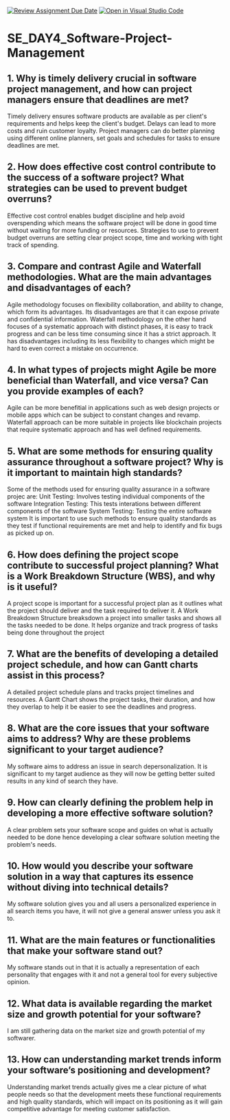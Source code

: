 [![Review Assignment Due Date](https://classroom.github.com/assets/deadline-readme-button-22041afd0340ce965d47ae6ef1cefeee28c7c493a6346c4f15d667ab976d596c.svg)](https://classroom.github.com/a/9pw6JKcu)
[![Open in Visual Studio Code](https://classroom.github.com/assets/open-in-vscode-2e0aaae1b6195c2367325f4f02e2d04e9abb55f0b24a779b69b11b9e10269abc.svg)](https://classroom.github.com/online_ide?assignment_repo_id=15923613&assignment_repo_type=AssignmentRepo)
# SE_DAY4_Software-Project-Management
## 1. Why is timely delivery crucial in software project management, and how can project managers ensure that deadlines are met?
Timely delivery ensures software products are available as per client's requirements and helps keep the client's budget. Delays can lead to more costs and ruin customer loyalty.
Project managers can do better planning using different online planners, set goals and schedules for tasks to ensure deadlines are met.
## 2. How does effective cost control contribute to the success of a software project? What strategies can be used to prevent budget overruns?
Effective cost control enables budget discipline and help avoid overspending which means the software project will be done in good time without waiting for more funding or resources. 
Strategies to use to prevent budget overruns are setting clear project scope, time and working with tight track of spending. 
## 3. Compare and contrast Agile and Waterfall methodologies. What are the main advantages and disadvantages of each?
Agile methodology focuses on flexibility collaboration, and ability to change, which form its advantages. Its disadvantages are that it can expose private and confidential information. Waterfall methodology on the other hand focuses of a systematic approach with distinct phases, it is easy to track progress and can be less time consuming since it has a strict approach. It has disadvantages including its less flexibility to changes which might be hard to even correct a mistake on occurrence. 
## 4. In what types of projects might Agile be more beneficial than Waterfall, and vice versa? Can you provide examples of each?
Agile can be more benefitial in applications such as web design projects or mobile apps which can be subject to constant changes and revamp. Waterfall approach can be more suitable in projects like blockchain projects that require systematic approach and has well defined requirements.
## 5. What are some methods for ensuring quality assurance throughout a software project? Why is it important to maintain high standards?
Some of the methods used for ensuring quality assurance in a software projec are:
Unit Testing: Involves testing individual components of the software
Integration Testing: This tests interations between different components of the software
System Testing: Testing the entire software system
It is important to use such methods to ensure quality standards as they test if  functional requirements are met and help to identify and fix bugs as picked up on.
## 6. How does defining the project scope contribute to successful project planning? What is a Work Breakdown Structure (WBS), and why is it useful?
A project scope is important for a successful project plan as it outlines what the project should deliver and the task required to deliver it.
A Work Breakdown Structure breaksdown a project into smaller tasks and shows all the tasks needed to be done. It helps organize and track progress of tasks being done throughout the project
## 7. What are the benefits of developing a detailed project schedule, and how can Gantt charts assist in this process?
A detailed project schedule plans and tracks project timelines and resources. A Gantt Chart shows the project tasks, their duration, and how they overlap to help it be easier to see the deadlines and progress. 
## 8. What are the core issues that your software aims to address? Why are these problems significant to your target audience?
My software aims to address an issue in search depersonalization. It is significant to my target audience as they will now be getting better suited results in any kind of search they have.
## 9. How can clearly defining the problem help in developing a more effective software solution?
A clear problem sets your software scope and guides on what is actually needed to be done hence developing a clear software solution meeting the problem's needs.
## 10. How would you describe your software solution in a way that captures its essence without diving into technical details?
My software solution gives you and all users a personalized experience in all search items you have, it will not give a general answer unless you ask it to.
## 11. What are the main features or functionalities that make your software stand out?
My software stands out in that it is actually a representation of each personality that engages with it and not a general tool for every subjective opinion.
## 12. What data is available regarding the market size and growth potential for your software?
I am still gathering data on the market size and growth potential of my softwarer.
## 13. How can understanding market trends inform your software’s positioning and development?
Understanding market trends actually gives me a clear picture of what people needs so that the development meets these functional requirements and high quality standards, which will impact on its positioning as it will gain competitive advantage for meeting customer satisfaction.
